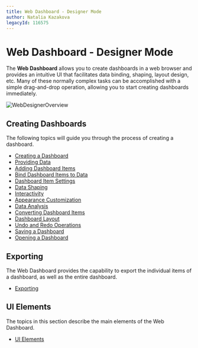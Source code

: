 ```yaml
---
title: Web Dashboard - Designer Mode
author: Natalia Kazakova
legacyId: 116575
---
```

# Web Dashboard - Designer Mode
The **Web Dashboard** allows you to create dashboards in a web browser and provides an intuitive UI that facilitates data binding, shaping, layout design, etc. Many of these normally complex tasks can be accomplished with a simple drag-and-drop operation, allowing you to start creating dashboards immediately.

![WebDesignerOverview](../images/img124548.png)

## Creating Dashboards
The following topics will guide you through the process of creating a dashboard.
* [Creating a Dashboard](web-dashboard-designer-mode/creating-a-dashboard.md)
* [Providing Data](web-dashboard-designer-mode/providing-data.md)
* [Adding Dashboard Items](web-dashboard-designer-mode/adding-dashboard-items.md)
* [Bind Dashboard Items to Data](web-dashboard-designer-mode/bind-dashboard-items-to-data.md)
* [Dashboard Item Settings](web-dashboard-designer-mode/dashboard-item-settings.md)
* [Data Shaping](web-dashboard-designer-mode/data-shaping.md)
* [Interactivity](web-dashboard-designer-mode/interactivity.md)
* [Appearance Customization](web-dashboard-designer-mode/appearance-customization.md)
* [Data Analysis](web-dashboard-designer-mode/data-analysis.md)
* [Converting Dashboard Items](web-dashboard-designer-mode/converting-dashboard-items.md)
* [Dashboard Layout](web-dashboard-designer-mode/dashboard-layout.md)
* [Undo and Redo Operations](web-dashboard-designer-mode/undo-and-redo-operations.md)
* [Saving a Dashboard](web-dashboard-designer-mode/saving-a-dashboard.md)
* [Opening a Dashboard](web-dashboard-designer-mode/opening-a-dashboard.md)

## Exporting
The Web Dashboard provides the capability to export the individual items of a dashboard, as well as the entire dashboard.
* [Exporting](web-dashboard-designer-mode/exporting.md)

## UI Elements
The topics in this section describe the main elements of the Web Dashboard.
* [UI Elements](web-dashboard-designer-mode/ui-elements.md)